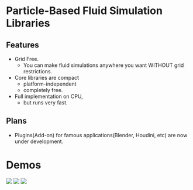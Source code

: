# Particle-Based Fluid Simulation Libraries

## Features
- Grid Free.
    - You can make fluid simulations anywhere you want WITHOUT grid restrictions.
- Core libraries are compact
    - platform-independent
    - completely free.
- Full implementation on CPU,
    - but runs very fast.

## Plans
- Plugins(Add-on) for famous applications(Blender, Houdini, etc) are now under development.

# Demos
[![](https://img.youtube.com/vi/OkSbtqMOQVs/0.jpg)](https://www.youtube.com/watch?v=OkSbtqMOQVs)
[![](https://img.youtube.com/vi/HjiLsj0-WgI/0.jpg)](https://www.youtube.com/watch?v=HjiLsj0-WgI)
[![](https://img.youtube.com/vi/Eqh35xWT3gk/0.jpg)](https://www.youtube.com/watch?v=Eqh35xWT3gk)
